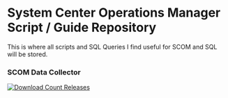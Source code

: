 # System Center Operations Manager Script / Guide Repository
This is where all scripts and SQL Queries I find useful for SCOM and SQL will be stored.

### SCOM Data Collector
[![Download Count Releases](https://img.shields.io/github/downloads/v-bldrum/SCOM-Scripts-and-SQL/total.svg?style=for-the-badge&color=brightgreen)]()
